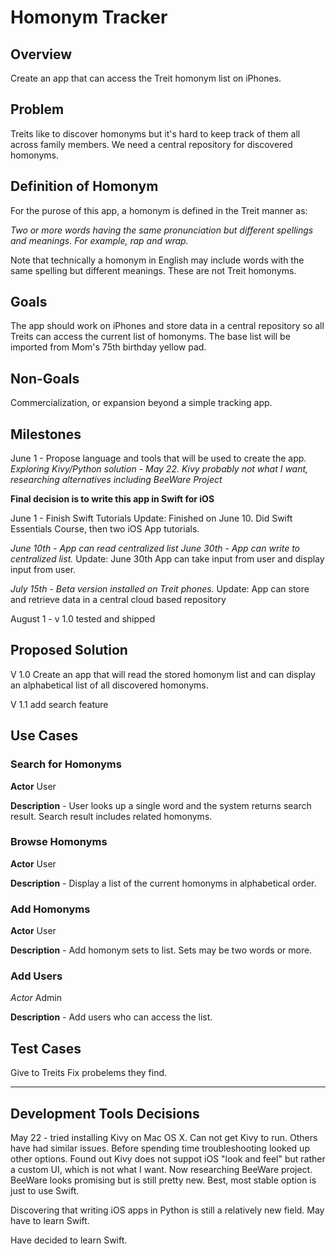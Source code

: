 # Homonym Tracker

## Overview
Create an app that can access the Treit homonym list on iPhones.

## Problem
Treits like to discover homonyms but it's hard to keep track of them all across family members. We need a central repository for discovered homonyms.

## Definition of Homonym
For the purose of this app, a homonym is defined in the Treit manner as:

*Two or more words having the same pronunciation but different spellings and meanings. For example, rap and wrap.*

Note that technically a homonym in English may include words with the same spelling but different meanings. These are not Treit homonyms. 

## Goals
The app should work on iPhones and store data in a central repository so all Treits can access the current list of homonyms. The base list will be imported from Mom's 75th birthday yellow pad.

## Non-Goals
Commercialization, or expansion beyond a simple tracking app.

## Milestones
June 1 - Propose language and tools that will be used to create the app.
*Exploring Kivy/Python solution - May 22. Kivy probably not what I want, researching alternatives including BeeWare Project*

**Final decision is to write this app in Swift for iOS**

June 1 - Finish Swift Tutorials
Update: Finished on June 10. Did Swift Essentials Course, then two iOS App tutorials.

*June 10th - App can read centralized list*
*June 30th - App can write to centralized list.*
Update: June 30th App can take input from user and display input from user.

*July 15th - Beta version installed on Treit phones.*
Update: App can store and retrieve data in a central cloud based repository

August 1 - v 1.0 tested and shipped

## Proposed Solution
V 1.0 Create an app that will read the stored  homonym list and can display an alphabetical list of all discovered homonyms. 

V 1.1 add search feature

## Use Cases
### Search for Homonyms
**Actor** User

**Description** - User looks up a single word and the system returns search result. Search result includes related homonyms.

### Browse Homonyms
**Actor** User

**Description** - Display a list of the current homonyms in alphabetical order.

### Add Homonyms
**Actor** User

**Description** - Add homonym sets to list. Sets may be two words or more.

### Add Users
*Actor* Admin

**Description** - Add users who can access the list.

## Test Cases
Give to Treits
Fix probelems they find.

---
## Development Tools Decisions
May 22 - tried installing Kivy on Mac OS X. Can not get Kivy to run. Others have had similar issues. Before spending time troubleshooting looked up other options. Found out Kivy does not suppot iOS "look and feel" but rather a custom UI, which is not what I want. Now researching BeeWare project. BeeWare looks promising but is still pretty new. Best, most stable option is just to use Swift.

Discovering that writing iOS apps in Python is still a relatively new field. May have to learn Swift.

Have decided to learn Swift.
